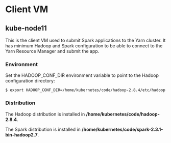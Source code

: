 # Client VM

## kube-node11
This is the client VM used to submit Spark applications to the Yarn cluster.
It has minimum Hadoop and Spark configuration to be able to connect to the Yarn Resource Manager and submit the app.

### Environment
Set the HADOOP_CONF_DIR environment variable to point to the Hadoop configuration directory:
```console
$ export HADOOP_CONF_DIR=/home/kubernetes/code/hadoop-2.8.4/etc/hadoop
```
### Distribution
The Hadoop distribution is installed in **/home/kubernetes/code/hadoop-2.8.4**.

The Spark distribution is installed in **/home/kubernetes/code/spark-2.3.1-bin-hadoop2.7**.
